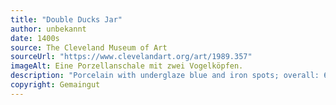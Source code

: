 ```yaml
---
title: "Double Ducks Jar"
author: unbekannt
date: 1400s
source: The Cleveland Museum of Art
sourceUrl: "https://www.clevelandart.org/art/1989.357"
imageAlt: Eine Porzellanschale mit zwei Vogelköpfen.
description: "Porcelain with underglaze blue and iron spots; overall: 6.7 cm (2 5/8 in.). The Cleveland Museum of Art, Bequest of Mrs. Severance A. Millikin 1989.357"
copyright: Gemaingut
---
```

